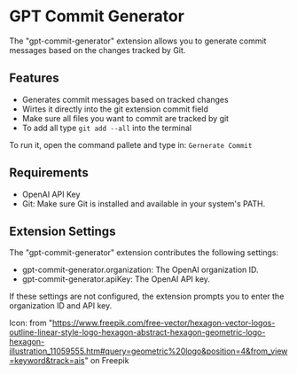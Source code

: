 # GPT Commit Generator

The "gpt-commit-generator" extension allows you to generate commit messages based on the changes tracked by Git.

## Features

- Generates commit messages based on tracked changes
- Wirtes it directly into the git extension commit field
- Make sure all files you want to commit are tracked by git
- To add all type ```git add --all``` into the terminal

To run it, open the command pallete and type in: ```Gernerate Commit```

## Requirements

- OpenAI API Key
- Git: Make sure Git is installed and available in your system's PATH.

## Extension Settings

The "gpt-commit-generator" extension contributes the following settings:

- gpt-commit-generator.organization: The OpenAI organization ID.
- gpt-commit-generator.apiKey: The OpenAI API key.

If these settings are not configured, the extension prompts you to enter the organization ID and API key.

Icon: from "https://www.freepik.com/free-vector/hexagon-vector-logos-outline-linear-style-logo-hexagon-abstract-hexagon-geometric-logo-hexagon-illustration_11059555.htm#query=geometric%20logo&position=4&from_view=keyword&track=ais" on Freepik
